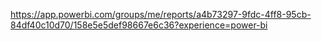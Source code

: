https://app.powerbi.com/groups/me/reports/a4b73297-9fdc-4ff8-95cb-84df40c10d70/158e5e5def98667e6c36?experience=power-bi
